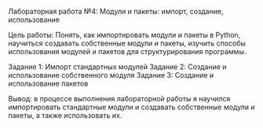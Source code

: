 Лабораторная работа №4:  Модули и пакеты: импорт, создание, использование

Цель работы: Понять, как импортировать модули и пакеты в Python, научиться создавать собственные модули и пакеты, изучить способы использования модулей и пакетов для структурирования программы.

Задание 1:  Импорт стандартных модулей
Задание 2: Создание и использование собственного модуля
Задание 3: Создание и использование пакетов

Вывод: в процессе выполнения лабораторной работы я научился импортировать стандартные модули и создавать собственные модули и пакеты, а также использовать их.
